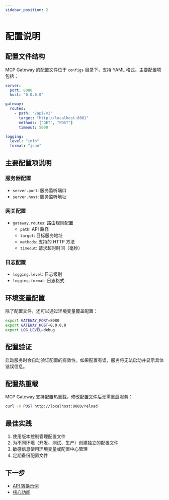 ```yaml
---
sidebar_position: 2
---
```


# 配置说明

## 配置文件结构

MCP Gateway 的配置文件位于 `configs` 目录下，支持 YAML 格式。主要配置项包括：

```yaml
server:
  port: 8080
  host: "0.0.0.0"

gateway:
  routes:
    - path: "/api/v1"
      target: "http://localhost:8081"
      methods: ["GET", "POST"]
      timeout: 5000

logging:
  level: "info"
  format: "json"
```

## 主要配置项说明

### 服务器配置
- `server.port`: 服务监听端口
- `server.host`: 服务监听地址

### 网关配置
- `gateway.routes`: 路由规则配置
  - `path`: API 路径
  - `target`: 目标服务地址
  - `methods`: 支持的 HTTP 方法
  - `timeout`: 请求超时时间（毫秒）

### 日志配置
- `logging.level`: 日志级别
- `logging.format`: 日志格式

## 环境变量配置

除了配置文件，还可以通过环境变量覆盖配置：

```bash
export GATEWAY_PORT=8080
export GATEWAY_HOST=0.0.0.0
export LOG_LEVEL=debug
```

## 配置验证

启动服务时会自动验证配置的有效性。如果配置有误，服务将无法启动并显示具体错误信息。

## 配置热重载

MCP Gateway 支持配置热重载，修改配置文件后无需重启服务：

```bash
curl -X POST http://localhost:8080/reload
```

## 最佳实践

1. 使用版本控制管理配置文件
2. 为不同环境（开发、测试、生产）创建独立的配置文件
3. 敏感信息使用环境变量或配置中心管理
4. 定期备份配置文件

## 下一步

- [API 转换示例](/docs/getting-started/examples)
- [核心功能](/docs/core-features/rest-conversion) 